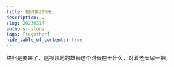 ```yaml
---
title: 相识第215天
description: ☁️️
slug: 20230314
authors: stone
tags: [together]
hide_table_of_contents: true
---
```

    
终归是要来了，巡视领地的雄狮这个时候在干什么，对着老天尿一把。